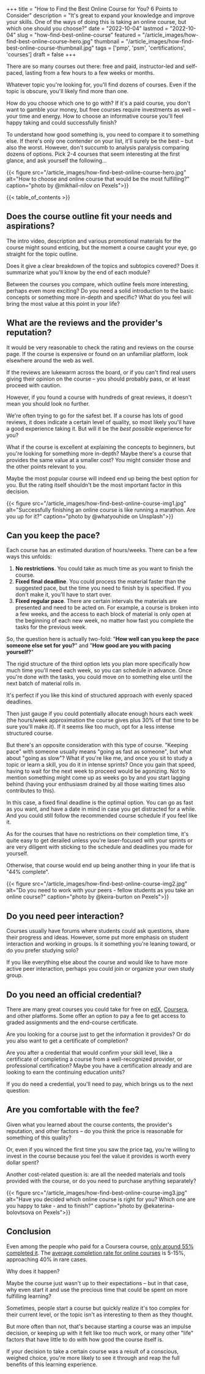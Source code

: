 +++
title = "How to Find the Best Online Course for You? 6 Points to Consider"
description = "It's great to expand your knowledge and improve your skills. One of the ways of doing this is taking an online course, but which one should you choose?"
date = "2022-10-04"
lastmod = "2022-10-04"
slug = "how-find-best-online-course"
featured = "/article_images/how-find-best-online-course-hero.jpg"
thumbnail = "/article_images/how-find-best-online-course-thumbnail.jpg"
tags = ['pmp', 'psm', 'certifications', 'courses']
draft = false
+++

There are so many courses out there: free and paid, instructor-led and self-paced, lasting from a few hours to a few weeks or months.

Whatever topic you're looking for, you'll find dozens of courses. Even if the topic is obscure, you'll likely find more than one.

How do you choose which one to go with? If it's a paid course, you don't want to gamble your money, but free courses require investments as well – your time and energy. How to choose an informative course you'll feel happy taking and could successfully finish?

To understand how good something is, you need to compare it to something else. If there's only one contender on your list, it'll surely be the best – but also the worst. However, don't succumb to analysis paralysis comparing dozens of options. Pick 2-4 courses that seem interesting at the first glance, and ask yourself the following…

{{< figure src="/article_images/how-find-best-online-course-hero.jpg" alt="How to choose and online course that would be the most fulfilling?" caption="photo by \@mikhail-nilov on Pexels">}}

{{< table_of_contents >}}


## Does the course outline fit your needs and aspirations?

The intro video, description and various promotional materials for the course might sound enticing, but the moment a course caught your eye, go straight for the topic outline.

Does it give a clear breakdown of the topics and subtopics covered? Does it summarize what you'll know by the end of each module?

Between the courses you compare, which outline feels more interesting, perhaps even more exciting? Do you need a solid introduction to the basic concepts or something more in-depth and specific? What do you feel will bring the most value at this point in your life?


## What are the reviews and the provider's reputation?

It would be very reasonable to check the rating and reviews on the course page. If the course is expensive or found on an unfamiliar platform, look elsewhere around the web as well.

If the reviews are lukewarm across the board, or if you can't find real users giving their opinion on the course – you should probably pass, or at least proceed with caution.

<p class="paragraph_highlight">However, if you found a course with hundreds of great reviews, it doesn't mean you should look no further.</p>

We're often trying to go for the safest bet. If a course has lots of good reviews, it does indicate a certain level of quality, so most likely you'll have a good experience taking it. But will it be the _best possible_ experience for you?

What if the course is excellent at explaining the concepts to beginners, but you're looking for something more in-depth? Maybe there's a course that provides the same value at a smaller cost? You might consider those and the other points relevant to you.

Maybe the most popular course will indeed end up being the best option for you. But the rating itself shouldn't be the most important factor in this decision.

{{< figure src="/article_images/how-find-best-online-course-img1.jpg" alt="Successfully finishing an online course is like running a marathon. Are you up for it?" caption="photo by \@whatyouhide on Unsplash">}}


## Can you keep the pace?

Each course has an estimated duration of hours/weeks. There can be a few ways this unfolds:

1. **No restrictions**. You could take as much time as you want to finish the course.
2. **Fixed final deadline**. You could process the material faster than the suggested pace, but the time you need to finish by is specified. If you don't make it, you'll have to start over.
3. **Fixed regular pace**. There are certain intervals the materials are presented and need to be acted on. For example, a course is broken into a few weeks, and the access to each block of material is only open at the beginning of each new week, no matter how fast you complete the tasks for the previous week.

So, the question here is actually two-fold: "**How well can you keep the pace someone else set for you?**" and "**How good are you with pacing yourself?**"

The rigid structure of the third option lets you plan more specifically how much time you'll need each week, so you can schedule in advance. Once you're done with the tasks, you could move on to something else until the next batch of material rolls in.

<p class="paragraph_highlight">It's perfect if you like this kind of structured approach with evenly spaced deadlines.</p>

Then just gauge if you could potentially allocate enough hours each week (the hours/week approximation the course gives plus 30% of that time to be sure you'll make it). If it seems like too much, opt for a less intense structured course.

But there's an opposite consideration with this type of course. "Keeping pace" with someone usually means "going as fast as someone", but what about "going as slow"? What if you're like me, and once you sit to study a topic or learn a skill, you do it in intense sprints? Once you gain that speed, having to wait for the next week to proceed would be agonizing. Not to mention something might come up as weeks go by and you start lagging behind (having your enthusiasm drained by all those waiting times also contributes to this).

In this case, a fixed final deadline is the optimal option. You can go as fast as you want, and have a date in mind in case you get distracted for a while. And you could still follow the recommended course schedule if you feel like it.

As for the courses that have no restrictions on their completion time, it's quite easy to get derailed unless you're laser-focused with your sprints or are very diligent with sticking to the schedule and deadlines you made for yourself.

Otherwise, that course would end up being another thing in your life that is "44% complete".

{{< figure src="/article_images/how-find-best-online-course-img2.jpg" alt="Do you need to work with your peers - fellow students as you take an online course?" caption="photo by \@keira-burton on Pexels">}}


## Do you need peer interaction?

Courses usually have forums where students could ask questions, share their progress and ideas. However, some put more emphasis on student interaction and working in groups. Is it something you're leaning toward, or do you prefer studying solo?

If you like everything else about the course and would like to have more active peer interaction, perhaps you could join or organize your own study group.


## Do you need an official credential?

There are many great courses you could take for free on [edX](https://www.edx.org/), [Coursera](https://www.coursera.org/), and other platforms. Some offer an option to pay a fee to get access to graded assignments and the end-course certificate.

<p class="paragraph_highlight">Are you looking for a course just to get the information it provides? Or do you also want to get a certificate of completion?</p>

Are you after a credential that would confirm your skill level, like a certificate of completing a course from a well-recognized provider, or professional certification? Maybe you have a certification already and are looking to earn the continuing education units?

If you do need a credential, you'll need to pay, which brings us to the next question:


## Are you comfortable with the fee?

Given what you learned about the course contents, the provider's reputation, and other factors – do you think the price is reasonable for something of this quality?

Or, even if you winced the first time you saw the price tag, you're willing to invest in the course because you feel the value it provides is worth every dollar spent?

Another cost-related question is: are all the needed materials and tools provided with the course, or do you need to purchase anything separately?

{{< figure src="/article_images/how-find-best-online-course-img3.jpg" alt="Have you decided which online course is right for you? Which one are you happy to take - and to finish?" caption="photo by \@ekaterina-bolovtsova on Pexels">}}


## Conclusion

Even among the people who paid for a Coursera course, [only around 55% completed it](https://www.coursera.support/s/feed/0D51U00003BlZU4SAN?language=en_US#:~:text=As%20I%20said%20earlier%2C%20however,average%20completion%20rate%20is%2055.4%25.). The [average completion rate for online courses](http://www.katyjordan.com/MOOCproject.html) is 5-15%, approaching 40% in rare cases.

Why does it happen?

Maybe the course just wasn't up to their expectations – but in that case, why even start it and use the precious time that could be spent on more fulfilling learning?

Sometimes, people start a course but quickly realize it's too complex for their current level, or the topic isn't as interesting to them as they thought.

But more often than not, that's because starting a course was an impulse decision, or keeping up with it felt like too much work, or many other "life" factors that have little to do with how good the course itself is.

If your decision to take a certain course was a result of a conscious, weighed choice, you're more likely to see it through and reap the full benefits of this learning experience.
